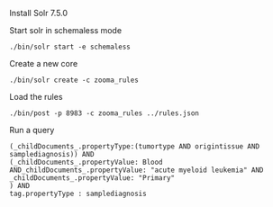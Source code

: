 Install Solr 7.5.0

Start solr in schemaless mode

`./bin/solr start -e schemaless`

Create a new core

`./bin/solr create -c zooma_rules`

Load the rules

`./bin/post -p 8983 -c zooma_rules ../rules.json`

Run a query

```
(_childDocuments_.propertyType:(tumortype AND origintissue AND samplediagnosis)) AND
(_childDocuments_.propertyValue: Blood AND_childDocuments_.propertyValue: "acute myeloid leukemia" AND
_childDocuments_.propertyValue: "Primary"
) AND
tag.propertyType : samplediagnosis
```